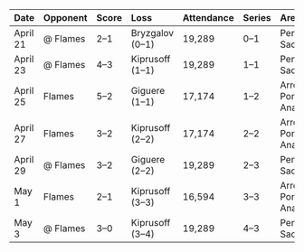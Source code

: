 | Date     | Opponent   | Score   | Loss            | Attendance   | Series   | Arena                     |
|:---------|:-----------|:--------|:----------------|:-------------|:---------|:--------------------------|
| April 21 | @ Flames   | 2–1     | Bryzgalov (0–1) | 19,289       | 0–1      | Pengrowth Saddledome      |
| April 23 | @ Flames   | 4–3     | Kiprusoff (1–1) | 19,289       | 1–1      | Pengrowth Saddledome      |
| April 25 | Flames     | 5–2     | Giguere (1–1)   | 17,174       | 1–2      | Arrowhead Pond of Anaheim |
| April 27 | Flames     | 3–2     | Kiprusoff (2–2) | 17,174       | 2–2      | Arrowhead Pond of Anaheim |
| April 29 | @ Flames   | 3–2     | Giguere (2–2)   | 19,289       | 2–3      | Pengrowth Saddledome      |
| May 1    | Flames     | 2–1     | Kiprusoff (3–3) | 16,594       | 3–3      | Arrowhead Pond of Anaheim |
| May 3    | @ Flames   | 3–0     | Kiprusoff (3–4) | 19,289       | 4–3      | Pengrowth Saddledome      |